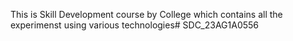 This is Skill Development course by College which contains all the experimenst using various technologies# SDC_23AG1A0556
